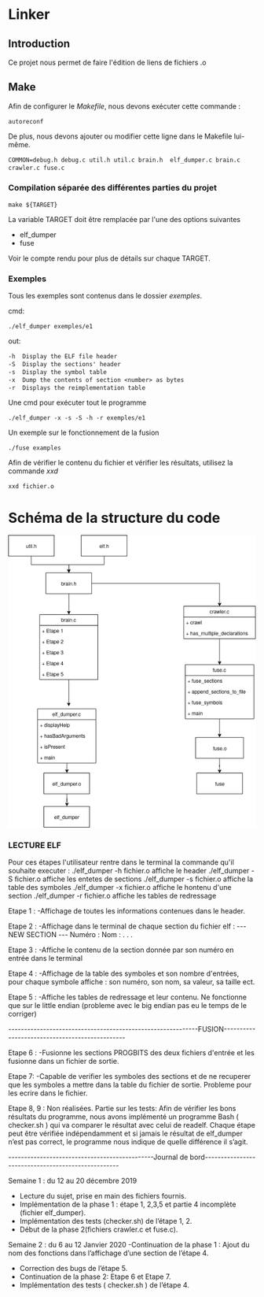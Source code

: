 # Linker

## Introduction
Ce projet nous permet de faire l'édition de liens de fichiers .o

## Make
Afin de configurer le _Makefile_, nous devons exécuter cette commande :

```
autoreconf
```
De plus, nous devons ajouter ou modifier cette ligne dans le Makefile lui-même.

```
COMMON=debug.h debug.c util.h util.c brain.h  elf_dumper.c brain.c crawler.c fuse.c
```
### Compilation séparée des différentes parties du projet

```
make ${TARGET}
```

La variable TARGET doit être remplacée par l'une des options suivantes

* elf_dumper
* fuse

Voir le compte rendu pour plus de détails sur chaque TARGET.

### Exemples
Tous les exemples sont contenus dans le dossier *exemples*.

cmd:
```
./elf_dumper exemples/e1
```
out:
```
-h  Display the ELF file header 
-S  Display the sections' header 
-s  Display the symbol table 
-x  Dump the contents of section <number> as bytes 
-r  Displays the reimplementation table 
```
Une cmd pour exécuter tout le programme
```
./elf_dumper -x -s -S -h -r exemples/e1
```

Un exemple sur le fonctionnement de la fusion

```
./fuse examples
```
Afin de vérifier le contenu du fichier et vérifier les résultats, utilisez la commande *xxd*

```
xxd fichier.o
```

# Schéma de la structure du code
![Alt Text](https://github.com/alaabenfatma/Linker/blob/master/Untitled%20Diagram.png)

### LECTURE ELF

Pour ces étapes l'utilisateur rentre dans le terminal la commande qu'il souhaite executer :
./elf_dumper -h fichier.o   affiche le header
./elf_dumper -S fichier.o   affiche les entetes de sections
./elf_dumper -s fichier.o   affiche la table des symboles
./elf_dumper -x fichier.o   affiche le hontenu d'une section
./elf_dumper -r fichier.o   affiche les tables de redressage


Etape 1 :
-Affichage de toutes les informations contenues dans le header.

Etape 2 :
-Affichage dans le terminal de chaque section du fichier elf :
--- NEW SECTION ---
Numéro :
Nom :
.
.
.

Etape 3 : 
-Affiche le contenu de la section donnée par son numéro en entrée dans le terminal

Etape 4 :
-Affichage de la table des symboles et son nombre d'entrées, pour chaque symbole affiche : son numéro, son nom, sa valeur, sa taille ect.

Etape 5 :
-Affiche les tables de redressage et leur contenu.
Ne fonctionne que sur le little endian (probleme avec le big endian pas eu le temps de le corriger)


------------------------------------------------------------FUSION-----------------------------------------------


Etape 6 :
-Fusionne les sections PROGBITS des deux fichiers d'entrée et les fusionne dans un fichier de sortie.

Etape 7:
-Capable de verifier les symboles des sections et de ne recuperer que les symboles a mettre dans la table du fichier de sortie.
Probleme pour les ecrire dans le fichier.

Etape 8, 9 : Non réalisées.
Partie sur les tests:
  Afin de vérifier les bons résultats du programme, nous avons implémenté un programme Bash ( checker.sh )
qui va comparer le résultat avec celui de readelf. Chaque étape peut être vérifiée indépendamment et si 
jamais le résultat de elf_dumper n’est pas correct, le programme nous indique de quelle différence il s’agit.  

----------------------------------------------Journal de bord---------------------------------------------------

Semaine 1 : du 12 au 20 décembre 2019
- Lecture du sujet, prise en main des fichiers fournis.
- Implémentation de la phase 1 : étape 1, 2,3,5 et partie 4 incomplète (fichier elf_dumper).
- Implémentation des tests (checker.sh) de l’étape 1, 2.
- Début de la phase 2(fichiers crawler.c et fuse.c).

Semaine 2 : du 6 au 12 Janvier 2020
 -Continuation de la phase 1 : Ajout du nom des fonctions dans l’affichage d’une section de l’étape 4.
- Correction des bugs de l’étape 5.
- Continuation de la phase 2: Etape 6 et Etape 7.
- Implémentation des tests ( checker.sh ) de l’étape 4. 

